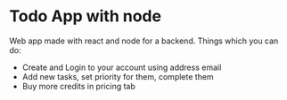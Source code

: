 # Todo App with node

Web app made with react and node for a backend.
Things which you can do:

- Create and Login to your account using address email
- Add new tasks, set priority for them, complete them
- Buy more credits in pricing tab
